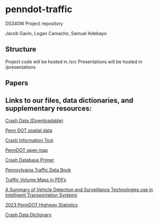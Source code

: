 # penndot-traffic
DS340W Project repository

Jacob Gavin, Logan Camacho, Samuel Adebayo


## Structure
Project code will be hosted in /src
Presentations will be hosted in /presentations

## Papers


## Links to our files, data dictionaries, and supplementary resources:
[Crash Data (Downloadable)]([https://experience.arcgis.com/experience/51809b06e7b140208a4ed6fbad964990](https://experience.arcgis.com/experience/51809b06e7b140208a4ed6fbad964990))

[Penn DOT spatial data](https://data-pennshare.opendata.arcgis.com/)

[Crash Information Tool](https://crashinfo.penndot.pa.gov/PCIT/welcome.html)

[PennDOT open map](https://gis.penndot.gov/onemap/)

[Crash Database Primer](https://gis.penndot.gov/gishub/crashZip/OPEN%20DATA%20PORTAL%20Database%20Primer%2010-16.pdf)

[Pennsylvania Traffic Data Book](https://www.pa.gov/content/dam/copapwp-pagov/en/penndot/documents/public/pubsforms/publications/pub%20601.pdf)


[Traffic Volume Maps in PDFs](https://www.pa.gov/agencies/penndot/maps/traffic-volume-maps)

[A Summary of Vehicle Detection and Surveillance Technologies use in Intelligent Transportation Systems](https://www.fhwa.dot.gov/policyinformation/pubs/vdstits2007/04.cfm#:~:text=GENERAL%20DESCRIPTION%20OF%20EQUIPMENT:%20Portable,volt%2C%2012%20amp%20rechargeable%20battery.)

[2023 PennDOT Highway Statistics](https://gis.penndot.pa.gov/BPR_PDF_FILES/Documents/Traffic/Highway_Statistics/Annual_Report/2024/2023_Pub_600.pdf)

[Crash Data Dictionary]([https://documentcloud.adobe.com/spodintegration/index.html#](https://gis.penndot.pa.gov/gishub/crashZip/Crash_Data_Dictionary_2025.pdf))
